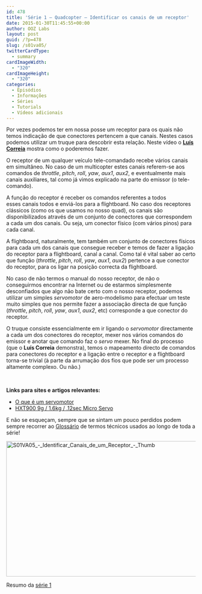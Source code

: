 ```yaml
---
id: 478
title: 'Série 1 — Quadcopter — Identificar os canais de um receptor'
date: 2015-01-30T11:45:55+00:00
author: OOZ Labs
layout: post
guid: /?p=478
slug: /s01va05/
twitterCardType:
  - summary
cardImageWidth:
  - "320"
cardImageHeight:
  - "320"
categories:
  - Episódios
  - Informações
  - Séries
  - Tutorials
  - Vídeos adicionais
---
```

Por vezes podemos ter em nossa posse um receptor para os quais não temos indicação de que conectores pertencem a que canais. Nestes casos podemos utilizar um truque para descobrir esta relação. Neste vídeo o [**Luís Correia**](/equipa/luis-correia/ "Luís Correia") mostra como o poderemos fazer.

<p style="text-align: center;">
</p>

O receptor de um qualquer veículo tele-comandado recebe vários canais em simultâneo. No caso de um multicopter estes canais referem-se aos comandos de _throttle_, _pitch_, _roll_, _yaw_, _aux1_, _aux2_, e eventualmente mais canais auxiliares, tal como já vimos explicado na parte do emissor (o tele-comando).

A função do receptor é receber os comandos referentes a todos esses canais todos e enviá-los para a flightboard. No caso dos receptores clássicos (como os que usamos no nosso quad), os canais são disponibilizados através de um conjunto de conectores que correspondem a cada um dos canais. Ou seja, um conector físico (com vários pinos) para cada canal.

A flightboard, naturalmente, tem também um conjunto de conectores físicos para cada um dos canais que consegue receber e temos de fazer a ligação do receptor para a flightboard, canal a canal. Como tal é vital saber ao certo que função (_throttle_, _pitch_, _roll_, _yaw_, _aux1_, _aux2_) pertence a que conector do receptor, para os ligar na posição correcta da flightboard.

No caso de não termos o manual do nosso receptor, de não o conseguirmos encontrar na Internet ou de estarmos simplesmente desconfiados que algo não bate certo com o nosso receptor, podemos utilizar um simples _servomotor_ de aero-modelismo para efectuar um teste muito simples que nos permite fazer a associação directa de que função (_throttle_, _pitch_, _roll_, _yaw_, _aux1_, _aux2_, etc) corresponde a que conector do receptor.

O truque consiste essencialmente em ir ligando o _servomotor_ directamente a cada um dos conectores do receptor, mexer nos vários comandos do emissor e anotar que comando faz o _servo_ mexer. No final do processo (que o **Luís Correia** demonstra), temos o mapeamento directo de comandos para conectores do receptor e a ligação entre o receptor e a flightboard torna-se trivial (à parte da arrumação dos fios que pode ser um processo altamente complexo. Ou não.)

&nbsp;

**Links para sites e artigos relevantes:**

  * <a title="O que é um servomotor" href="http://pt.wikipedia.org/wiki/Servomotor" target="_blank">O que é um servomotor</a>
  * <a title="Servomotor HXT900" href="http://www.hobbyking.com/hobbyking/store/uh_viewitem.asp?idproduct=662&aff=1325431" target="_blank">HXT900 9g / 1.6kg / .12sec Micro Servo</a>

E não se esqueçam, sempre que se sintam um pouco perdidos podem sempre recorrer ao [Glossário](/s01-glossary/ "Glossário") de termos técnicos usados ao longo de toda a série!

[<img class="aligncenter wp-image-252 size-large" src="/wp-content/uploads/2015/11/S01VA05_-_Identificar_Canais_de_um_Receptor_-_Thumb-1024x576.jpg" alt="S01VA05_-_Identificar_Canais_de_um_Receptor_-_Thumb" width="640" height="360" srcset="/wp-content/uploads/2015/11/S01VA05_-_Identificar_Canais_de_um_Receptor_-_Thumb-1024x576.jpg 1024w, /wp-content/uploads/2015/11/S01VA05_-_Identificar_Canais_de_um_Receptor_-_Thumb-300x169.jpg 300w, /wp-content/uploads/2015/11/S01VA05_-_Identificar_Canais_de_um_Receptor_-_Thumb-267x150.jpg 267w, /wp-content/uploads/2015/11/S01VA05_-_Identificar_Canais_de_um_Receptor_-_Thumb.jpg 1280w" sizes="(max-width: 640px) 100vw, 640px" />](/wp-content/uploads/2015/11/S01VA05_-_Identificar_Canais_de_um_Receptor_-_Thumb.jpg)

Resumo da [série 1](/series/serie-1/ "Resumo da série 1")